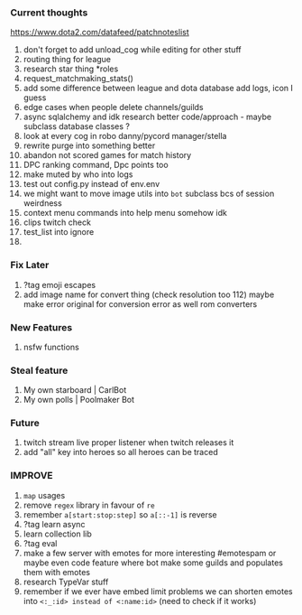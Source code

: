 ### Current thoughts
https://www.dota2.com/datafeed/patchnoteslist
1. don't forget to add unload_cog while editing for other stuff
2. routing thing for league
3. research star thing *roles
4. request_matchmaking_stats()
5. add some difference between league and dota database add logs, icon I guess
6. edge cases when people delete channels/guilds
7. async sqlalchemy and idk research better code/approach - maybe subclass database classes ?
8. look at every cog in robo danny/pycord manager/stella
9. rewrite purge into something better
10. abandon not scored games for match history
11. DPC ranking command, Dpc points too
12. make muted by who into logs
13. test out config.py instead of env.env 
14. we might want to move image utils into `bot` subclass bcs of session weirdness
15. context menu commands into help menu somehow idk
16. clips twitch check 
17. test_list into ignore
18. 

### Fix Later
1. ?tag emoji escapes 
2. add image name for convert thing (check resolution too 112)
maybe make error original for conversion error as well rom converters


### New Features
1. nsfw functions

### Steal feature
1. My own starboard | CarlBot 
2. My own polls | Poolmaker Bot

### Future
1. twitch stream live proper listener when twitch releases it
2. add "all" key into heroes so all heroes can be traced

### IMPROVE
1. `map` usages
2. remove `regex` library in favour of `re`
3. remember `a[start:stop:step]` so `a[::-1]` is reverse
4. ?tag learn async
5. learn collection lib
6. ?tag eval
7. make a few server with emotes for more interesting #emotespam or maybe even code feature where bot make some guilds and populates them with emotes
8. research TypeVar stuff
9. remember if we ever have embed limit problems we can shorten emotes into `<:_:id> instead of <:name:id>` (need to check if it works)